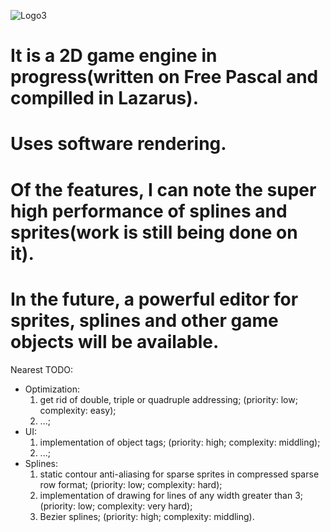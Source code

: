 ![Logo3](https://user-images.githubusercontent.com/51221856/131055087-984f233a-a2b4-4bb8-b1bf-d8ecc2f7de60.png)

# It is a 2D game engine in progress(written on Free Pascal and compilled in Lazarus). 
# Uses software rendering. 
# Of the features, I can note the super high performance of splines and sprites(work is still being done on it). 
# In the future, a powerful editor for sprites, splines and other game objects will be available.

Nearest TODO:
  - Optimization:
    1. get rid of double, triple or quadruple addressing; (priority: low; complexity: easy);
    2. ...;
  - UI:
    1. implementation of object tags; (priority: high; complexity: middling);
    2. ...;
  - Splines:
    1. static contour anti-aliasing for sparse sprites in compressed sparse row format; (priority: low; complexity: hard);
    2. implementation of drawing for lines of any width greater than 3; (priority: low; complexity: very hard);
    3. Bezier splines; (priority: high; complexity: middling).
